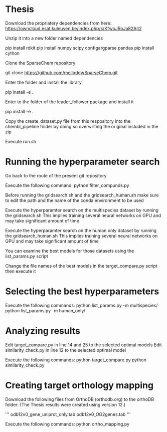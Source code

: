 # Thesis

Download the propriatery dependencies from here: https://owncloud.esat.kuleuven.be/index.php/s/KfwoJRoJa82Ajt2

Unzip it into a new folder named dependencies

pip install rdkit
pip install numpy scipy configargparse pandas
pip install cython

Clone the SparseChem repository

git clone https://github.com/melloddy/SparseChem.git

Enter the folder and install the library

pip install -e .

Enter to the folder of the leader_follower package and install it

pip install -e .

Copy the create_dataset.py file from this respository into the chembl_pipeline folder by doing so overwriting the original included in the zip

Execute run.sh

# Running the hyperparameter search

Go back to the route of the present git repository

Execute the following command: python filter_compunds.py

Before running the gridsearch.sh and the gridsearch_human.sh make sure to edit the path and the name of the conda environment to be used

Execute the hyperparamter search on the multispecies dataset by running the gridsearch.sh
This implies training several neural networks on GPU and may take significant amount of time

Execute the hyperparamter search on the human only dataset by running the gridsearch_human.sh
This implies training several neural networks on GPU and may take significant amount of time

You can examine the best models for those datasets using the list_params.py script

Change the file names of the best models in the target_compare.py script then execute it


# Selecting the best hyperparameters

Execute the following commands:
python list_params.py -m multispecies/
python list_params.py -m human_only/

# Analyzing results

Edit target_compare.py in line 14 and 25 to the selected optimal models
Edit similarity_check.py in line 12 to the selected optimal model

Execute the following commands:
python target_compare.py
python similarity_check.py

# Creating target orthology mapping

Download the following files from OrthoDB (orthodb.org) to the orthoDB folder:
(The Thesis results were created using version 12.)

'''
odb12v0_gene_uniprot_only.tab
odb12v0_OG2genes.tab
'''

Execute the following commands:
python ortho_mapping.py
